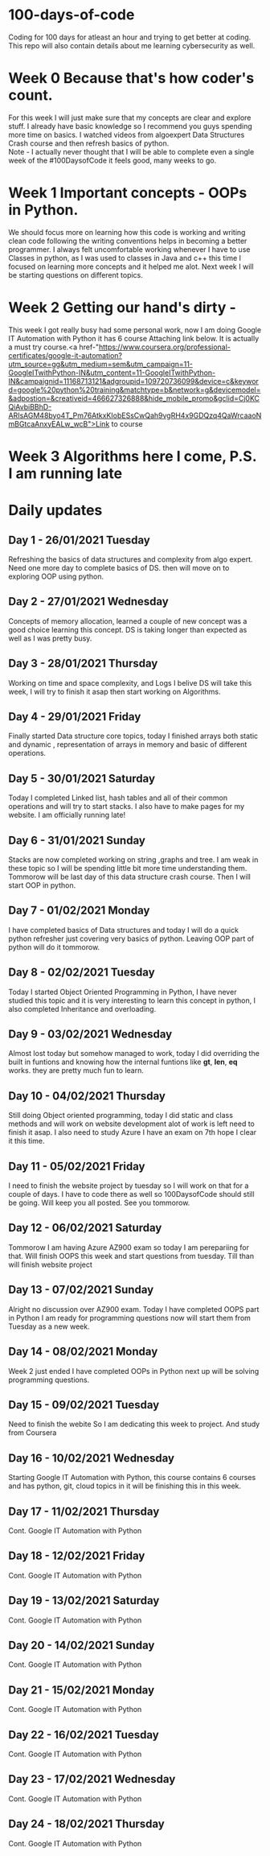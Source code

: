 # 100-days-of-code
Coding for 100 days for atleast an hour and trying to get better at coding. <br>
This repo will also contain details about me learning cybersecurity as well.
# Week 0 Because that's how coder's count.
For this week I will just make sure that my concepts are clear and explore stuff. I already have basic knowledge so I recommend you guys spending more time on basics.
I watched videos from algoexpert Data Structures Crash course and then refresh basics of python.<br>Note - I actually never thought that I will be able to complete even a single week of the #100DaysofCode it feels good, many weeks to go.
# Week 1 Important concepts - OOPs in Python.
We should focus more on learning how this code is working and writing clean code following the writing conventions helps in becoming a better programmer. I always felt uncomfortable working whenever I have to use Classes in python, as I was used to classes in Java and c++ this time I focused on learning more concepts and it helped me alot. Next week I will be starting questions on different topics.
# Week 2 Getting our hand's dirty - 
This week I got really busy had some personal work, now I am doing Google IT Automation with Python it has 6 course Attaching link below. It is actually a must try course.<a href-"https://www.coursera.org/professional-certificates/google-it-automation?utm_source=gg&utm_medium=sem&utm_campaign=11-GoogleITwithPython-IN&utm_content=11-GoogleITwithPython-IN&campaignid=11168713121&adgroupid=109720736099&device=c&keyword=google%20python%20training&matchtype=b&network=g&devicemodel=&adpostion=&creativeid=466627326888&hide_mobile_promo&gclid=Cj0KCQiAvbiBBhD-ARIsAGM48byo4T_Pm76AtkxKIobESsCwQah9vgRH4x9GDQzq4QaWrcaaoNmBGtcaAnxyEALw_wcB">Link to course</a>
# Week 3 Algorithms here I come, P.S. I am running late<br>

# Daily updates<br>
## Day 1 - 26/01/2021 Tuesday
Refreshing the basics of data structures and complexity from algo expert. Need one more day to complete basics of DS. then will move on to exploring OOP using python.
## Day 2 - 27/01/2021 Wednesday
Concepts of memory allocation, learned a couple of new concept was a good choice learning this concept. DS is taking longer than expected as well as I was pretty busy.
## Day 3 - 28/01/2021 Thursday
Working on time and space complexity, and Logs I belive DS will take this week, I will try to finish it asap then start working on Algorithms. 
## Day 4 - 29/01/2021 Friday  
Finally started Data structure core topics, today I finished arrays both static and dynamic , representation of arrays in memory and basic of different operations. 
## Day 5 - 30/01/2021 Saturday
Today I completed Linked list, hash tables and all of their common operations and will try to start stacks. I also have to make pages for my website. I am officially running late!
## Day 6 - 31/01/2021 Sunday
Stacks are now completed working on string ,graphs and tree. I am weak in these topic so I will be spending little bit more time understanding them. Tommorow will be last day of this data structure crash course. Then I will start OOP in python.
## Day 7 - 01/02/2021 Monday
I have completed basics of Data structures and today I will do a quick python refresher just covering very basics of python. Leaving OOP part of python will do it tommorow.
## Day 8 - 02/02/2021 Tuesday
Today I started Object Oriented Programming in Python, I have never studied this topic and it is very interesting to learn this concept in python, I also completed Inheritance and overloading.
## Day 9 - 03/02/2021 Wednesday
Almost lost today but somehow managed to work, today I did overriding the built in funtions and knowing how the internal funtions like  __gt__, __len__, __eq__  works. they are pretty much fun to learn.  
## Day 10 - 04/02/2021 Thursday
Still doing Object oriented programming, today I did static and class methods and will work on website development alot of work is left need to finish it asap. I also need to study Azure I have an exam on 7th hope I clear it this time.
## Day 11 - 05/02/2021 Friday
I need to finish the website project by tuesday so I will work on that for a couple of days. I have to code there as well so 100DaysofCode should still be going. Will keep you all posted. See you tommorow.
## Day 12 - 06/02/2021 Saturday
Tommorow I am having Azure AZ900 exam so today I am perepariing for that. Will finish OOPS this week and start questions from tuesday. Till than will finish website project
## Day 13 - 07/02/2021 Sunday
Alright no discussion over AZ900 exam. Today I have completed OOPS part in Python I am ready for programming questions now will start them from Tuesday as a new week.
## Day 14 - 08/02/2021 Monday
Week 2 just ended I have completed OOPs in Python next up will be solving programming questions. 
## Day 15 - 09/02/2021 Tuesday
Need to finish the webite So I am dedicating this week to project. And study from Coursera
## Day 16 - 10/02/2021 Wednesday
Starting Google IT Automation with Python, this course contains 6 courses and has python, git, cloud topics in it will be finishing this in this week.  
## Day 17 - 11/02/2021 Thursday
Cont. Google IT Automation with Python
## Day 18 - 12/02/2021 Friday
Cont. Google IT Automation with Python
## Day 19 - 13/02/2021 Saturday
Cont. Google IT Automation with Python
## Day 20 - 14/02/2021 Sunday
Cont. Google IT Automation with Python
## Day 21 - 15/02/2021 Monday
Cont. Google IT Automation with Python
## Day 22 - 16/02/2021 Tuesday
Cont. Google IT Automation with Python
## Day 23 - 17/02/2021 Wednesday
Cont. Google IT Automation with Python
## Day 24 - 18/02/2021 Thursday
Cont. Google IT Automation with Python
